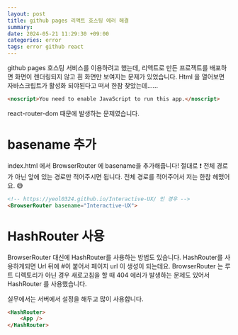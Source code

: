 ```yaml
---
layout: post
title: github pages 리액트 호스팅 에러 해결
summary: 
date: 2024-05-21 11:29:30 +09:00
categories: error
tags: error github react
---
```


github pages 호스팅 서비스를 이용하려고 했는데, 리액트로 만든 프로젝트를 배포하면 화면이 렌더링되지 않고 흰 화면만 보여지는 문제가 있었습니다. Html 을 열어보면 자바스크립트가 활성화 되야된다고 떠서 한참 찾았는데......
```html
<noscript>You need to enable JavaScript to run this app.</noscript>
```

react-router-dom 때문에 발생하는 문제였습니다.

# basename 추가
index.html 에서 BrowserRouter 에 basename을 추가해줍니다! 절대로 ❗️ 전체 경로가 아닌 앞에 있는 경로만 적어주시면 됩니다. 전체 경로를 적어주어서 저는 한참 헤맸어요. 😅

```html
<!-- https://yeol0324.github.io/Interactive-UX/ 인 경우 -->
<BrowserRouter basename="Interactive-UX">
```

# HashRouter 사용

BrowserRouter 대신에 HashRouter를 사용하는 방법도 있습니다. HashRouter를 사용하게되면 Url 뒤에 #이 붙어서 페이지 url 이 생성이 되는데요. BrowserRouter 는 루트 디렉토리가 아닌 경우 새로고침을 할 때 404 에러가 발생하는 문제도 있어서 HashRouter 를 사용했습니다.

실무에서는 서버에서 설정을 해두고 많이 사용합니다.
```html
<HashRouter>
    <App />
</HashRouter>    
```